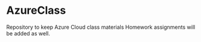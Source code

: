 # AzureClass
Repository to keep Azure Cloud class materials
Homework assignments will be added as well.

